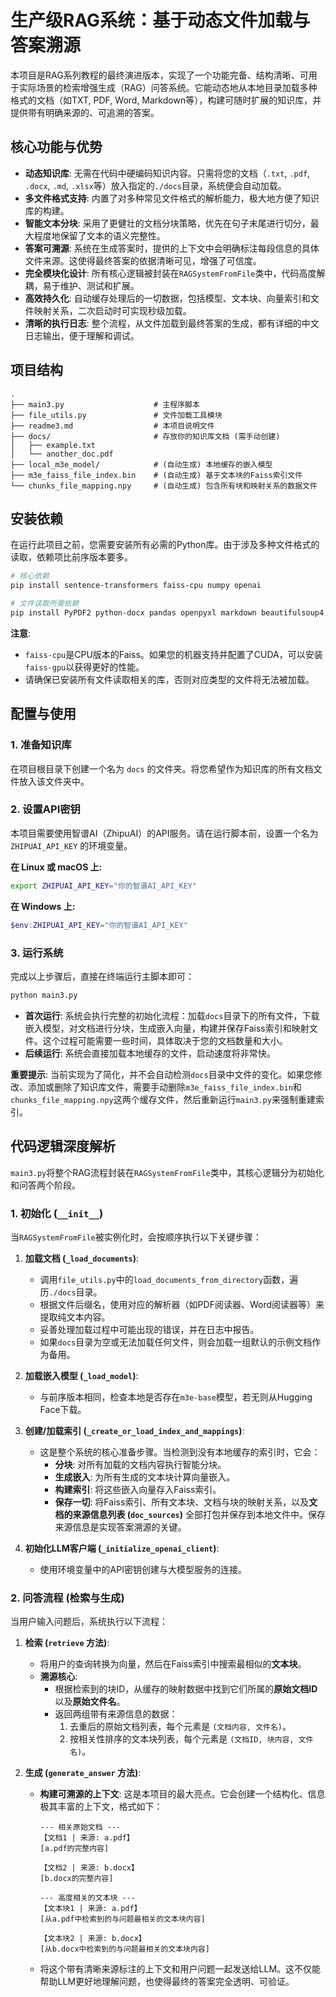 # 生产级RAG系统：基于动态文件加载与答案溯源

本项目是RAG系列教程的最终演进版本，实现了一个功能完备、结构清晰、可用于实际场景的检索增强生成（RAG）问答系统。它能动态地从本地目录加载多种格式的文档（如TXT, PDF, Word, Markdown等），构建可随时扩展的知识库，并提供带有明确来源的、可追溯的答案。

## 核心功能与优势

- **动态知识库**: 无需在代码中硬编码知识内容。只需将您的文档（`.txt`, `.pdf`, `.docx`, `.md`, `.xlsx`等）放入指定的`./docs`目录，系统便会自动加载。
- **多文件格式支持**: 内置了对多种常见文件格式的解析能力，极大地方便了知识库的构建。
- **智能文本分块**: 采用了更健壮的文档分块策略，优先在句子末尾进行切分，最大程度地保留了文本的语义完整性。
- **答案可溯源**: 系统在生成答案时，提供的上下文中会明确标注每段信息的具体文件来源。这使得最终答案的依据清晰可见，增强了可信度。
- **完全模块化设计**: 所有核心逻辑被封装在`RAGSystemFromFile`类中，代码高度解耦，易于维护、测试和扩展。
- **高效持久化**: 自动缓存处理后的一切数据，包括模型、文本块、向量索引和文件映射关系，二次启动时可实现秒级加载。
- **清晰的执行日志**: 整个流程，从文件加载到最终答案的生成，都有详细的中文日志输出，便于理解和调试。

## 项目结构

```
.
├── main3.py                    # 主程序脚本
├── file_utils.py               # 文件加载工具模块
├── readme3.md                  # 本项目说明文件
├── docs/                       # 存放你的知识库文档 (需手动创建)
│   ├── example.txt
│   └── another_doc.pdf
├── local_m3e_model/            # (自动生成) 本地缓存的嵌入模型
├── m3e_faiss_file_index.bin    # (自动生成) 基于文本块的Faiss索引文件
└── chunks_file_mapping.npy     # (自动生成) 包含所有块和映射关系的数据文件
```

## 安装依赖

在运行此项目之前，您需要安装所有必需的Python库。由于涉及多种文件格式的读取，依赖项比前序版本要多。

```bash
# 核心依赖
pip install sentence-transformers faiss-cpu numpy openai

# 文件读取所需依赖
pip install PyPDF2 python-docx pandas openpyxl markdown beautifulsoup4
```
**注意**:
- `faiss-cpu`是CPU版本的Faiss。如果您的机器支持并配置了CUDA，可以安装`faiss-gpu`以获得更好的性能。
- 请确保已安装所有文件读取相关的库，否则对应类型的文件将无法被加载。

## 配置与使用

### 1. 准备知识库

在项目根目录下创建一个名为 `docs` 的文件夹。将您希望作为知识库的所有文档文件放入该文件夹中。

### 2. 设置API密钥

本项目需要使用智谱AI（ZhipuAI）的API服务。请在运行脚本前，设置一个名为 `ZHIPUAI_API_KEY` 的环境变量。

**在 Linux 或 macOS 上:**
```bash
export ZHIPUAI_API_KEY="你的智谱AI_API_KEY"
```

**在 Windows 上:**
```powershell
$env:ZHIPUAI_API_KEY="你的智谱AI_API_KEY"
```

### 3. 运行系统

完成以上步骤后，直接在终端运行主脚本即可：

```bash
python main3.py
```

- **首次运行**: 系统会执行完整的初始化流程：加载`docs`目录下的所有文件，下载嵌入模型，对文档进行分块，生成嵌入向量，构建并保存Faiss索引和映射文件。这个过程可能需要一些时间，具体取决于您的文档数量和大小。
- **后续运行**: 系统会直接加载本地缓存的文件，启动速度将非常快。

**重要提示**: 当前实现为了简化，并不会自动检测`docs`目录中文件的变化。如果您修改、添加或删除了知识库文件，需要手动删除`m3e_faiss_file_index.bin`和`chunks_file_mapping.npy`这两个缓存文件，然后重新运行`main3.py`来强制重建索引。

## 代码逻辑深度解析

`main3.py`将整个RAG流程封装在`RAGSystemFromFile`类中，其核心逻辑分为初始化和问答两个阶段。

### 1. 初始化 (`__init__`)

当`RAGSystemFromFile`被实例化时，会按顺序执行以下关键步骤：

1.  **加载文档 (`_load_documents`)**:
    -   调用`file_utils.py`中的`load_documents_from_directory`函数，遍历`./docs`目录。
    -   根据文件后缀名，使用对应的解析器（如PDF阅读器、Word阅读器等）来提取纯文本内容。
    -   妥善处理加载过程中可能出现的错误，并在日志中报告。
    -   如果`docs`目录为空或无法加载任何文件，则会加载一组默认的示例文档作为备用。

2.  **加载嵌入模型 (`_load_model`)**:
    -   与前序版本相同，检查本地是否存在`m3e-base`模型，若无则从Hugging Face下载。

3.  **创建/加载索引 (`_create_or_load_index_and_mappings`)**:
    -   这是整个系统的核心准备步骤。当检测到没有本地缓存的索引时，它会：
        -   **分块**: 对所有加载的文档内容执行智能分块。
        -   **生成嵌入**: 为所有生成的文本块计算向量嵌入。
        -   **构建索引**: 将这些嵌入向量存入Faiss索引。
        -   **保存一切**: 将Faiss索引、所有文本块、文档与块的映射关系，以及**文档的来源信息列表 (`doc_sources`)** 全部打包并保存到本地文件中。保存来源信息是实现答案溯源的关键。

4.  **初始化LLM客户端 (`_initialize_openai_client`)**:
    -   使用环境变量中的API密钥创建与大模型服务的连接。

### 2. 问答流程 (检索与生成)

当用户输入问题后，系统执行以下流程：

1.  **检索 (`retrieve` 方法)**:
    -   将用户的查询转换为向量，然后在Faiss索引中搜索最相似的**文本块**。
    -   **溯源核心**:
        -   根据检索到的块ID，从缓存的映射数据中找到它们所属的**原始文档ID**以及**原始文件名**。
        -   返回两组带有来源信息的数据：
            1.  去重后的原始文档列表，每个元素是 `(文档内容, 文件名)`。
            2.  按相关性排序的文本块列表，每个元素是 `(文档ID, 块内容, 文件名)`。

2.  **生成 (`generate_answer` 方法)**:
    -   **构建可溯源的上下文**: 这是本项目的最大亮点。它会创建一个结构化、信息极其丰富的上下文，格式如下：

        ```
        --- 相关原始文档 ---
        【文档1 | 来源: a.pdf】
        [a.pdf的完整内容]

        【文档2 | 来源: b.docx】
        [b.docx的完整内容]

        --- 高度相关的文本块 ---
        【文本块1 | 来源: a.pdf】
        [从a.pdf中检索到的与问题最相关的文本块内容]

        【文本块2 | 来源: b.docx】
        [从b.docx中检索到的与问题最相关的文本块内容]
        ```
    -   将这个带有清晰来源标注的上下文和用户问题一起发送给LLM。这不仅能帮助LLM更好地理解问题，也使得最终的答案完全透明、可验证。 